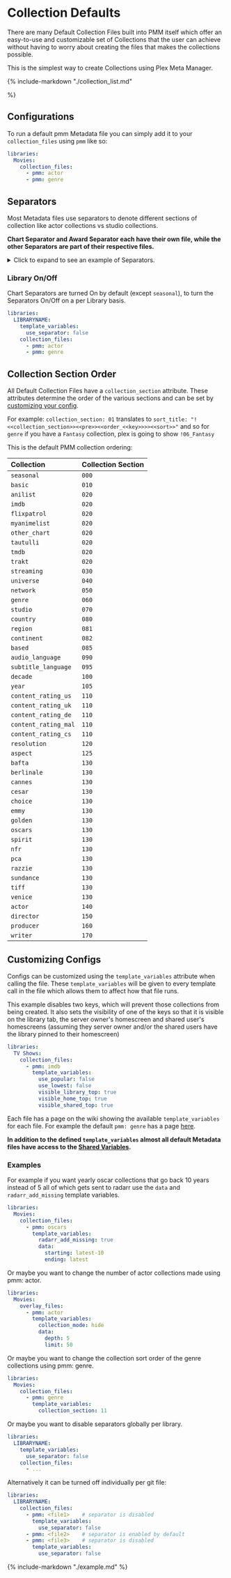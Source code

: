 # Collection Defaults

There are many Default Collection Files built into PMM itself which offer an easy-to-use and customizable set of Collections that the user can achieve without having to worry about creating the files that makes the collections possible.

This is the simplest way to create Collections using Plex Meta Manager.

{%
   include-markdown "./collection_list.md"

%}

## Configurations

To run a default pmm Metadata file you can simply add it to your `collection_files` using `pmm` like so:

```yaml
libraries:
  Movies:
    collection_files:
      - pmm: actor
      - pmm: genre
```

## Separators

Most Metadata files use separators to denote different sections of collection like actor collections vs studio collections.

**Chart Separator and Award Separator each have their own file, while the other Separators are part of their respective files.**

<details>
  <summary>Click to expand to see an example of Separators.</summary>

   ![](images/separators.jpg)

</details>

### Library On/Off

Chart Separators are turned On by default (except `seasonal`), to turn the Separators On/Off on a per Library basis.

```yaml
libraries:
  LIBRARYNAME:
    template_variables:
      use_separator: false
    collection_files:
      - pmm: actor
      - pmm: genre
```

## Collection Section Order

All Default Collection Files have a `collection_section` attribute. These attributes determine the order of the various sections and can be set by [customizing your config](#customizing-configs).

For example: `collection_section: 01` translates to `sort_title: "!<<collection_section>><<pre>><<order_<<key>>>><<sort>>"` and so for `genre` if you have a `Fantasy` collection, plex is going to show `!06_Fantasy`

This is the default PMM collection ordering:

| Collection           | Collection Section |
|:---------------------|:-------------------|
| `seasonal`           | `000`              |
| `basic`              | `010`              |
| `anilist`            | `020`              |
| `imdb`               | `020`              |
| `flixpatrol`         | `020`              |
| `myanimelist`        | `020`              |
| `other_chart`        | `020`              |
| `tautulli`           | `020`              |
| `tmdb`               | `020`              |
| `trakt`              | `020`              |
| `streaming`          | `030`              |
| `universe`           | `040`              |
| `network`            | `050`              |
| `genre`              | `060`              |
| `studio`             | `070`              |
| `country`            | `080`              |
| `region`             | `081`              |
| `continent`          | `082`              |
| `based`              | `085`              |
| `audio_language`     | `090`              |
| `subtitle_language`  | `095`              |
| `decade`             | `100`              |
| `year`               | `105`              |
| `content_rating_us`  | `110`              |
| `content_rating_uk`  | `110`              |
| `content_rating_de`  | `110`              |
| `content_rating_mal` | `110`              |
| `content_rating_cs`  | `110`              |
| `resolution`         | `120`              |
| `aspect`             | `125`              |
| `bafta`              | `130`              |
| `berlinale`          | `130`              |
| `cannes`             | `130`              |
| `cesar`              | `130`              |
| `choice`             | `130`              |
| `emmy`               | `130`              |
| `golden`             | `130`              |
| `oscars`             | `130`              |
| `spirit`             | `130`              |
| `nfr`                | `130`              |
| `pca`                | `130`              |
| `razzie`             | `130`              |
| `sundance`           | `130`              |
| `tiff`               | `130`              |
| `venice`             | `130`              |
| `actor`              | `140`              |
| `director`           | `150`              |
| `producer`           | `160`              |
| `writer`             | `170`              |

## Customizing Configs

Configs can be customized using the `template_variables` attribute when calling the file. These `template_variables` will be given to every template call in the file which allows them to affect how that file runs.

This example disables two keys, which will prevent those collections from being created. It also sets the visibility of one of the keys so that it is visible on the library tab, the server owner's homescreen and shared user's homescreens (assuming they server owner and/or the shared users have the library pinned to their homescreen)

```yaml
libraries:
  TV Shows:
    collection_files:
      - pmm: imdb
        template_variables:
          use_popular: false
          use_lowest: false
          visible_library_top: true
          visible_home_top: true
          visible_shared_top: true
```

Each file has a page on the wiki showing the available `template_variables` for each file. For example the default `pmm: genre` has a page [here](both/genre.md).

**In addition to the defined `template_variables` almost all default Metadata files have access to the [Shared Variables](collection_variables.md).**

### Examples

For example if you want yearly oscar collections that go back 10 years instead of 5 all of which gets sent to radarr use the `data` and `radarr_add_missing` template variables.

```yaml
libraries:
  Movies:
    collection_files:
      - pmm: oscars
        template_variables:
          radarr_add_missing: true
          data:
            starting: latest-10
            ending: latest
```

Or maybe you want to change the number of actor collections made using pmm: actor.

```yaml
libraries:
  Movies:
    overlay_files:
      - pmm: actor
        template_variables:
          collection_mode: hide
          data:
            depth: 5
            limit: 50
```

Or maybe you want to change the collection sort order of the genre collections using pmm: genre.

```yaml
libraries:
  Movies:
    collection_files:
      - pmm: genre
        template_variables:
          collection_section: 11
```

Or maybe you want to disable separators globally per library.

```yaml
libraries:
  LIBRARYNAME:
    template_variables:
      use_separator: false
    collection_files:
      - ...
```

Alternatively it can be turned off individually per git file:

```yaml
libraries:
  LIBRARYNAME:
    collection_files:
      - pmm: <file1>    # separator is disabled
        template_variables:
          use_separator: false
      - pmm: <file2>    # separator is enabled by default
      - pmm: <file3>    # separator is disabled
        template_variables:
          use_separator: false
```

{%
   include-markdown "./example.md"
%}